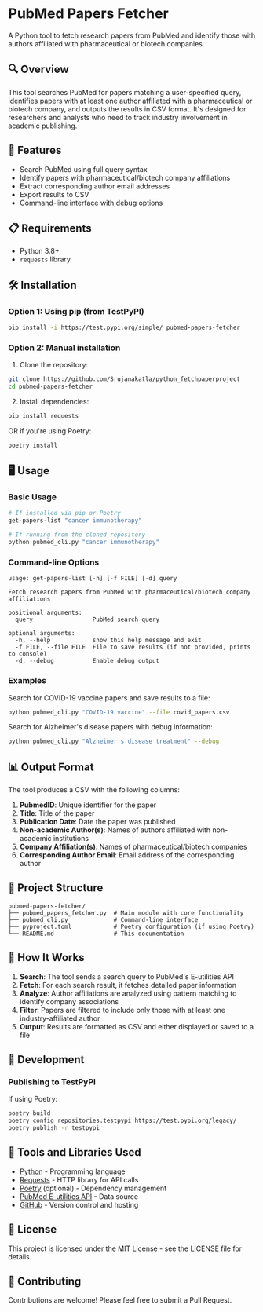 # PubMed Papers Fetcher

A Python tool to fetch research papers from PubMed and identify those with authors affiliated with pharmaceutical or biotech companies.

## 🔍 Overview

This tool searches PubMed for papers matching a user-specified query, identifies papers with at least one author affiliated with a pharmaceutical or biotech company, and outputs the results in CSV format. It's designed for researchers and analysts who need to track industry involvement in academic publishing.

## 🚀 Features

- Search PubMed using full query syntax
- Identify papers with pharmaceutical/biotech company affiliations
- Extract corresponding author email addresses
- Export results to CSV
- Command-line interface with debug options

## 📋 Requirements

- Python 3.8+
- `requests` library

## 🛠️ Installation

### Option 1: Using pip (from TestPyPI)

```bash
pip install -i https://test.pypi.org/simple/ pubmed-papers-fetcher
```

### Option 2: Manual installation

1. Clone the repository:
```bash
git clone https://github.com/Srujanakatla/python_fetchpaperproject
cd pubmed-papers-fetcher
```

2. Install dependencies:
```bash
pip install requests
```

OR if you're using Poetry:
```bash
poetry install
```

## 🖥️ Usage

### Basic Usage

```bash
# If installed via pip or Poetry
get-papers-list "cancer immunotherapy"

# If running from the cloned repository
python pubmed_cli.py "cancer immunotherapy"
```

### Command-line Options

```
usage: get-papers-list [-h] [-f FILE] [-d] query

Fetch research papers from PubMed with pharmaceutical/biotech company affiliations

positional arguments:
  query                 PubMed search query

optional arguments:
  -h, --help            show this help message and exit
  -f FILE, --file FILE  File to save results (if not provided, prints to console)
  -d, --debug           Enable debug output
```

### Examples

Search for COVID-19 vaccine papers and save results to a file:
```bash
python pubmed_cli.py "COVID-19 vaccine" --file covid_papers.csv
```

Search for Alzheimer's disease papers with debug information:
```bash
python pubmed_cli.py "Alzheimer's disease treatment" --debug
```

## 📊 Output Format

The tool produces a CSV with the following columns:

1. **PubmedID**: Unique identifier for the paper
2. **Title**: Title of the paper
3. **Publication Date**: Date the paper was published
4. **Non-academic Author(s)**: Names of authors affiliated with non-academic institutions
5. **Company Affiliation(s)**: Names of pharmaceutical/biotech companies
6. **Corresponding Author Email**: Email address of the corresponding author

## 📂 Project Structure

```
pubmed-papers-fetcher/
├── pubmed_papers_fetcher.py  # Main module with core functionality
├── pubmed_cli.py             # Command-line interface
├── pyproject.toml            # Poetry configuration (if using Poetry)
└── README.md                 # This documentation
```

## 🧠 How It Works

1. **Search**: The tool sends a search query to PubMed's E-utilities API
2. **Fetch**: For each search result, it fetches detailed paper information
3. **Analyze**: Author affiliations are analyzed using pattern matching to identify company associations
4. **Filter**: Papers are filtered to include only those with at least one industry-affiliated author
5. **Output**: Results are formatted as CSV and either displayed or saved to a file

## 🔧 Development

### Publishing to TestPyPI

If using Poetry:
```bash
poetry build
poetry config repositories.testpypi https://test.pypi.org/legacy/
poetry publish -r testpypi
```

## 🔌 Tools and Libraries Used

- [Python](https://www.python.org/) - Programming language
- [Requests](https://requests.readthedocs.io/) - HTTP library for API calls
- [Poetry](https://python-poetry.org/) (optional) - Dependency management
- [PubMed E-utilities API](https://www.ncbi.nlm.nih.gov/books/NBK25500/) - Data source
- [GitHub](https://github.com/) - Version control and hosting

## 📝 License

This project is licensed under the MIT License - see the LICENSE file for details.

## 🤝 Contributing

Contributions are welcome! Please feel free to submit a Pull Request.
